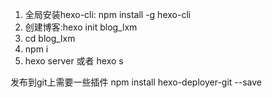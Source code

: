 1. 全局安装hexo-cli: npm install -g hexo-cli
2. 创建博客:hexo init blog_lxm
3. cd blog_lxm
4. npm i
5. hexo server  或者 hexo s

发布到git上需要一些插件
npm install hexo-deployer-git --save
